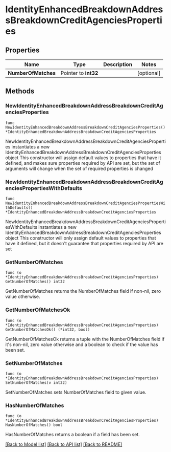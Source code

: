 # IdentityEnhancedBreakdownAddressBreakdownCreditAgenciesProperties

## Properties

Name | Type | Description | Notes
------------ | ------------- | ------------- | -------------
**NumberOfMatches** | Pointer to **int32** |  | [optional] 

## Methods

### NewIdentityEnhancedBreakdownAddressBreakdownCreditAgenciesProperties

`func NewIdentityEnhancedBreakdownAddressBreakdownCreditAgenciesProperties() *IdentityEnhancedBreakdownAddressBreakdownCreditAgenciesProperties`

NewIdentityEnhancedBreakdownAddressBreakdownCreditAgenciesProperties instantiates a new IdentityEnhancedBreakdownAddressBreakdownCreditAgenciesProperties object
This constructor will assign default values to properties that have it defined,
and makes sure properties required by API are set, but the set of arguments
will change when the set of required properties is changed

### NewIdentityEnhancedBreakdownAddressBreakdownCreditAgenciesPropertiesWithDefaults

`func NewIdentityEnhancedBreakdownAddressBreakdownCreditAgenciesPropertiesWithDefaults() *IdentityEnhancedBreakdownAddressBreakdownCreditAgenciesProperties`

NewIdentityEnhancedBreakdownAddressBreakdownCreditAgenciesPropertiesWithDefaults instantiates a new IdentityEnhancedBreakdownAddressBreakdownCreditAgenciesProperties object
This constructor will only assign default values to properties that have it defined,
but it doesn't guarantee that properties required by API are set

### GetNumberOfMatches

`func (o *IdentityEnhancedBreakdownAddressBreakdownCreditAgenciesProperties) GetNumberOfMatches() int32`

GetNumberOfMatches returns the NumberOfMatches field if non-nil, zero value otherwise.

### GetNumberOfMatchesOk

`func (o *IdentityEnhancedBreakdownAddressBreakdownCreditAgenciesProperties) GetNumberOfMatchesOk() (*int32, bool)`

GetNumberOfMatchesOk returns a tuple with the NumberOfMatches field if it's non-nil, zero value otherwise
and a boolean to check if the value has been set.

### SetNumberOfMatches

`func (o *IdentityEnhancedBreakdownAddressBreakdownCreditAgenciesProperties) SetNumberOfMatches(v int32)`

SetNumberOfMatches sets NumberOfMatches field to given value.

### HasNumberOfMatches

`func (o *IdentityEnhancedBreakdownAddressBreakdownCreditAgenciesProperties) HasNumberOfMatches() bool`

HasNumberOfMatches returns a boolean if a field has been set.


[[Back to Model list]](../README.md#documentation-for-models) [[Back to API list]](../README.md#documentation-for-api-endpoints) [[Back to README]](../README.md)


